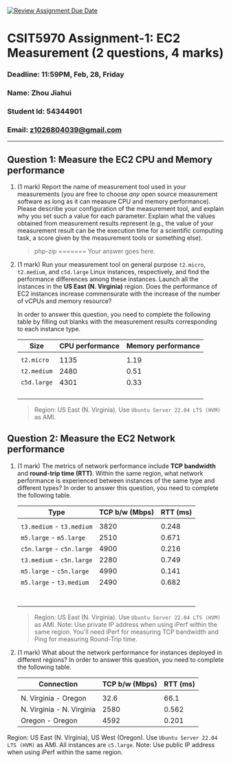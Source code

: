 [![Review Assignment Due Date](https://classroom.github.com/assets/deadline-readme-button-22041afd0340ce965d47ae6ef1cefeee28c7c493a6346c4f15d667ab976d596c.svg)](https://classroom.github.com/a/IAASVEAZ)
# CSIT5970 Assignment-1: EC2 Measurement (2 questions, 4 marks)

### Deadline: 11:59PM, Feb, 28, Friday

### Name: Zhou Jiahui
### Student Id: 54344901
### Email:  z1026804039@gmail.com
---

## Question 1: Measure the EC2 CPU and Memory performance

1. (1 mark) Report the name of measurement tool used in your measurements (you are free to choose *any* open source measurement software as long as it can measure CPU and memory performance). Please describe your configuration of the measurement tool, and explain why you set such a value for each parameter. Explain what the values obtained from measurement results represent (e.g., the value of your measurement result can be the execution time for a scientific computing task, a score given by the measurement tools or something else).

    > php-zip
=======
    > Your answer goes here.
2. (1 mark) Run your measurement tool on general purpose `t2.micro`, `t2.medium`, and `c5d.large` Linux instances, respectively, and find the performance differences among these instances. Launch all the instances in the **US East (N. Virginia)** region. Does the performance of EC2 instances increase commensurate with the increase of the number of vCPUs and memory resource?

    In order to answer this question, you need to complete the following table by filling out blanks with the measurement results corresponding to each instance type.

    | Size        | CPU performance | Memory performance |
    | ----------- | --------------- | ------------------ |
    ||||
    | `t2.micro` | 1135 | 1.19 |
    | `t2.medium`  | 2480 | 0.51 |
    | `c5d.large` | 4301 | 0.33 |
    |             |                 |                    |
    |             |                 |                    |
    |             |                 |                    |
    |             |                 |                    |

    > Region: US East (N. Virginia). Use `Ubuntu Server 22.04 LTS (HVM)` as AMI.

## Question 2: Measure the EC2 Network performance

1. (1 mark) The metrics of network performance include **TCP bandwidth** and **round-trip time (RTT)**. Within the same region, what network performance is experienced between instances of the same type and different types? In order to answer this question, you need to complete the following table.

    | Type                      | TCP b/w (Mbps) | RTT (ms) |
    | ------------------------- | -------------- | -------- |
    ||||
    | `t3.medium` - `t3.medium` | 3820           | 0.248    |
    | `m5.large` - `m5.large`   | 2510           | 0.671    |
    | `c5n.large` - `c5n.large` | 4900           | 0.216    |
    | `t3.medium` - `c5n.large` | 2280           | 0.749    |
    | `m5.large` - `c5n.large`  | 4990           | 0.141    |
    | `m5.large` - `t3.medium`  | 2490           | 0.682    |
    |                           |                |          |
    |                           |                |          |
    |                           |                |          |
    |                           |                |          |
    |                           |                |          |
    |                           |                |          |
    |                           |                |          |

    > Region: US East (N. Virginia). Use `Ubuntu Server 22.04 LTS (HVM)` as AMI. Note: Use private IP address when using iPerf within the same region. You'll need iPerf for measuring TCP bandwidth and Ping for measuring Round-Trip time.

2. (1 mark) What about the network performance for instances deployed in different regions? In order to answer this question, you need to complete the following table.

    | Connection                | TCP b/w (Mbps) | RTT (ms) |
    | ------------------------- | -------------- | -------- |
    ||||
    | N. Virginia - Oregon      | 32.6           | 66.1     |
    | N. Virginia - N. Virginia | 2580           | 0.562    |
    | Oregon - Oregon           | 4592           | 0.201    |


Region: US East (N. Virginia), US West (Oregon). Use `Ubuntu Server 22.04 LTS (HVM)` as AMI. All instances are `c5.large`. Note: Use public IP address when using iPerf within the same region.
